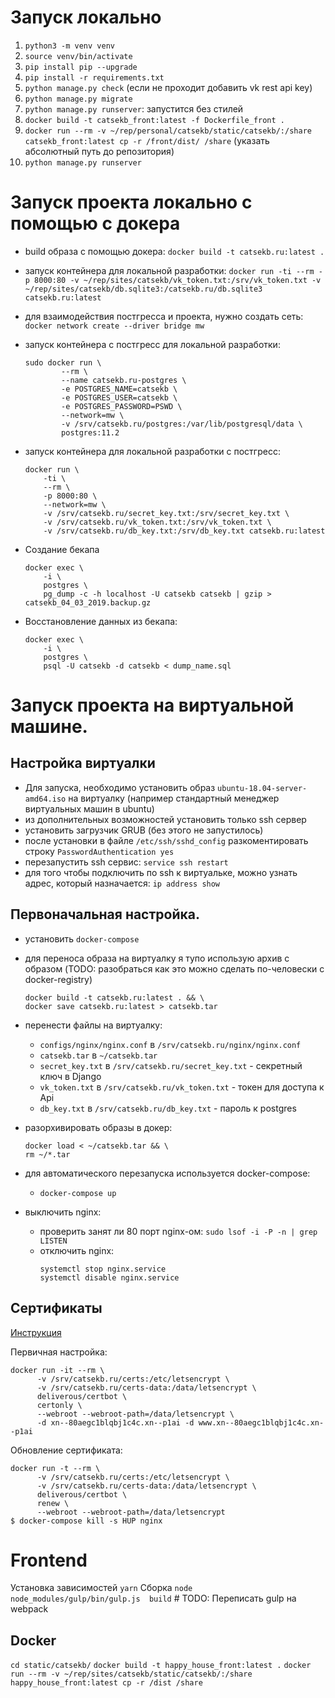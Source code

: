 # Запуск локально

1. `python3 -m venv venv`
1. `source venv/bin/activate`
1. `pip install pip --upgrade`
1. `pip install -r requirements.txt`
1. `python manage.py check` (если не проходит добавить vk rest api key)
1. `python manage.py migrate`
1. `python manage.py runserver`: запустится без стилей
1. `docker build -t catsekb_front:latest -f Dockerfile_front .`
1. `docker run --rm -v ~/rep/personal/catsekb/static/catsekb/:/share catsekb_front:latest cp -r /front/dist/ /share` (указать абсолютный путь до репозитория)
1. `python manage.py runserver`



# Запуск проекта локально с помощью с докера
- build образа с помощью докера: `docker build -t catsekb.ru:latest .`
- запуск контейнера для локальной разработки: `docker run -ti --rm -p 8000:80 -v ~/rep/sites/catsekb/vk_token.txt:/srv/vk_token.txt -v ~/rep/sites/catsekb/db.sqlite3:/catsekb.ru/db.sqlite3 catsekb.ru:latest`
- для взаимодействия постгресса и проекта, нужно создать сеть: `docker network create --driver bridge mw`
- запуск контейнера с постгресс для локальной разработки:
    ```
    sudo docker run \
            --rm \
            --name catsekb.ru-postgres \
            -e POSTGRES_NAME=catsekb \
            -e POSTGRES_USER=catsekb \
            -e POSTGRES_PASSWORD=PSWD \
            --network=mw \
            -v /srv/catsekb.ru/postgres:/var/lib/postgresql/data \
            postgres:11.2
    ```
- запуск контейнера для локальной разработки c постгресс:
    ```
    docker run \
        -ti \
        --rm \
        -p 8000:80 \
        --network=mw \
        -v /srv/catsekb.ru/secret_key.txt:/srv/secret_key.txt \
        -v /srv/catsekb.ru/vk_token.txt:/srv/vk_token.txt \
        -v /srv/catsekb.ru/db_key.txt:/srv/db_key.txt catsekb.ru:latest
    ```
- Создание бекапа
    ```
    docker exec \
        -i \
        postgres \
        pg_dump -c -h localhost -U catsekb catsekb | gzip > catsekb_04_03_2019.backup.gz
    ```

- Восстановление данных из бекапа:
    ```
    docker exec \
        -i \
        postgres \
        psql -U catsekb -d catsekb < dump_name.sql
    ```

# Запуск проекта на виртуальной машине.

## Настройка виртуалки

- Для запуска, необходимо установить образ `ubuntu-18.04-server-amd64.iso` на виртуалку
(например стандартный менеджер виртуальных машин в ubuntu)
- из дополнительных возможностей установить только ssh сервер
- установить загрузчик GRUB (без этого не запустилось)
- после установки в файле `/etc/ssh/sshd_config` разкоментировать строку `PasswordAuthentication yes`
- перезапустить ssh сервис: `service ssh restart`
- для того чтобы подключить по ssh к виртуальке, можно узнать адрес, который назначается: `ip address show`

## Первоначальная настройка.

- установить `docker-compose`

- для переноса образа на виртуалку я тупо использую архив с образом (TODO: разобраться как это можно сделать по-человески с docker-registry)
    ```
    docker build -t catsekb.ru:latest . && \
    docker save catsekb.ru:latest > catsekb.tar
    ```

- перенести файлы на виртуалку:
     -  `configs/nginx/nginx.conf` в `/srv/catsekb.ru/nginx/nginx.conf`
     - `catsekb.tar` в `~/catsekb.tar`
     - `secret_key.txt` в `/srv/catsekb.ru/secret_key.txt` - секретный ключ в Django
     - `vk_token.txt` в `/srv/catsekb.ru/vk_token.txt` - токен для доступа к Api
     - `db_key.txt` в `/srv/catsekb.ru/db_key.txt` - пароль к postgres

- разорхивировать образы в докер:
    ```
    docker load < ~/catsekb.tar && \
    rm ~/*.tar
    ```

- для автоматического перезапуска используется docker-compose:
    - `docker-compose up`


- выключить nginx:
    - проверить занят ли 80 порт nginx-ом: `sudo lsof -i -P -n | grep LISTEN`
    - отключить nginx:
        ```
        systemctl stop nginx.service
        systemctl disable nginx.service
        ```

## Сертификаты

[Инструкция](https://miki725.com/docker/crypto/2017/01/29/docker+nginx+letsencrypt.html)

Первичная настройка:
```
docker run -it --rm \
      -v /srv/catsekb.ru/certs:/etc/letsencrypt \
      -v /srv/catsekb.ru/certs-data:/data/letsencrypt \
      deliverous/certbot \
      certonly \
      --webroot --webroot-path=/data/letsencrypt \
      -d xn--80aegc1blqbj1c4c.xn--p1ai -d www.xn--80aegc1blqbj1c4c.xn--p1ai
```

Обновление сертификата:
```
docker run -t --rm \
      -v /srv/catsekb.ru/certs:/etc/letsencrypt \
      -v /srv/catsekb.ru/certs-data:/data/letsencrypt \
      deliverous/certbot \
      renew \
      --webroot --webroot-path=/data/letsencrypt
$ docker-compose kill -s HUP nginx
```

# Frontend

Установка зависимостей `yarn`
Сборка `node node_modules/gulp/bin/gulp.js  build`  # TODO: Переписать gulp на webpack

## Docker
`cd static/catsekb/`
`docker build -t happy_house_front:latest .`
`docker run --rm -v ~/rep/sites/catsekb/static/catsekb/:/share happy_house_front:latest cp -r /dist /share`
